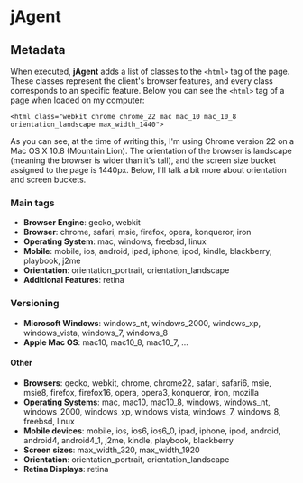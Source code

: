 jAgent
======

Metadata
--------
When executed, **jAgent** adds a list of classes to the `<html>` tag of the page. These classes represent the client's browser features, and every class corresponds to an specific feature. Below you can see the `<html>` tag of a page when loaded on my computer:

    <html class="webkit chrome chrome_22 mac mac_10 mac_10_8 orientation_landscape max_width_1440">

As you can see, at the time of writing this, I'm using Chrome version 22 on a Mac OS X 10.8 (Mountain Lion). The orientation of the browser is landscape (meaning the browser is wider than it's tall), and the screen size bucket assigned to the page is 1440px. Below, I'll talk a bit more about orientation and screen buckets.

### Main tags

- **Browser Engine**: gecko, webkit
- **Browser**: chrome, safari, msie, firefox, opera, konqueror, iron
- **Operating System**: mac, windows, freebsd, linux
- **Mobile**: mobile, ios, android, ipad, iphone, ipod, kindle, blackberry, playbook, j2me 
- **Orientation**: orientation_portrait, orientation_landscape
- **Additional Features**: retina

### Versioning

- **Microsoft Windows**: windows_nt, windows_2000, windows_xp, windows_vista, windows_7, windows_8
- **Apple Mac OS**: mac10, mac10_8, mac10_7, ...

#### Other

- **Browsers**: gecko, webkit, chrome, chrome22, safari, safari6, msie, msie8, firefox, firefox16, opera, opera3, konqueror, iron, mozilla  
- **Operating Systems**: mac, mac10, mac10_8, windows, windows_nt, windows_2000, windows_xp, windows_vista, windows_7, windows_8, freebsd, linux
- **Mobile devices**: mobile, ios, ios6, ios6_0, ipad, iphone, ipod, android, android4, android4_1, j2me, kindle, playbook, blackberry 
- **Screen sizes**: max_width_320, max_width_1920
- **Orientation**: orientation_portrait, orientation_landscape
- **Retina Displays**: retina